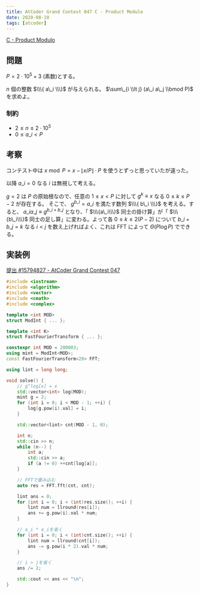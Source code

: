 ```yaml
---
title: AtCoder Grand Contest 047 C - Product Modulo
date: 2020-08-10
tags: [atcoder]
---
```


[C - Product Modulo](https://atcoder.jp/contests/agc047/tasks/agc047_c)

## 問題

$P = 2 \cdot 10^5 + 3$ (素数)とする。

$n$ 個の整数 $\\\{ a\_i \\\}$ が与えられる。 $\sum\_{i \\lt j} (a\_i a\_j \\bmod P)$ を求めよ。

### 制約

- $2 \leq n \leq 2 \cdot 10^5$
- $0 \leq a\_i \lt P$

## 考察

コンテスト中は $x \bmod P = x - \lfloor x / P \rfloor \cdot P$ を使うとずっと思っていたが違った。

以降 $a\_i = 0$ なる $i$ は無視して考える。

$g = 2$ は $P$ の原始根なので、任意の $1 \leq x \lt P$ に対して $g^k \equiv x$ なる $0 \leq k \leq P - 2$ が存在する。
そこで、 $g^{b\_i} = a\_i$ を満たす数列 $\\\{ b\_i \\\}$ を考える。すると、 $a\_i a\_j \equiv g^{b\_i + b\_j}$ となり、「 $\\\{a\_i\\\}$ 同士の掛け算」が「 $\\\{b\_i\\\}$ 同士の足し算」に変わる。よって各 $0 \leq k \leq 2(P - 2)$ について $b\_i + b\_j = k$ なる $i \lt j$ を数え上げればよく、これは FFT によって $\Theta(P \log P)$ でできる。

## 実装例

[提出 #15794827 - AtCoder Grand Contest 047](https://atcoder.jp/contests/agc047/submissions/15794827)

```cpp
#include <iostream>
#include <algorithm>
#include <vector>
#include <cmath>
#include <complex>

template <int MOD>
struct ModInt { ... };

template <int K>
struct FastFourierTransform { ... };

constexpr int MOD = 200003;
using mint = ModInt<MOD>;
const FastFourierTransform<20> FFT;

using lint = long long;

void solve() {
    // g^log[x] = x
    std::vector<int> log(MOD);
    mint g = 2;
    for (int i = 0; i < MOD - 1; ++i) {
        log[g.pow(i).val] = i;
    }

    std::vector<lint> cnt(MOD - 1, 0);

    int n;
    std::cin >> n;
    while (n--) {
        int a;
        std::cin >> a;
        if (a != 0) ++cnt[log[a]];
    }

    // FFTで畳み込む
    auto res = FFT.fft(cnt, cnt);

    lint ans = 0;
    for (int i = 0; i < (int)res.size(); ++i) {
        lint num = llround(res[i]);
        ans += g.pow(i).val * num;
    }

    // a_i * a_iを省く
    for (int i = 0; i < (int)cnt.size(); ++i) {
        lint num = llround(cnt[i]);
        ans -= g.pow(i * 2).val * num;
    }

    // i > jを省く
    ans /= 2;

    std::cout << ans << "\n";
}
```

